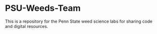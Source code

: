 # PSU-Weeds-Team
This is a repository for the Penn State weed science labs for sharing code and digital resources.
